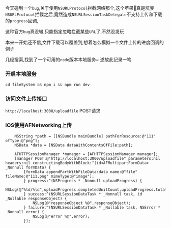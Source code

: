 今天碰到一个`bug`,关于使用`NSURLProtocol`拦截网络那个,这个苹果真是坑爹
`NSURLProtocol`拦截之后,竟然造成`NSURLSessionTaskDelegate`不支持上传和下载的`progress`回调,

这种官方`bug`真没辙,只能指定忽略拦截某些`URL`了,不然没发玩

本来一开始还不信,文件下载可以覆盖到,想着怎么模拟一个文件上传的进度回调的例子

几经搜索,找到了一个可用的`node`版本本地服务~ 遂放此记录一笔 



###  开启本地服务

```js
cd fileSystem && npm i && npm run dev
```

### 访问文件上传接口

`http://localhost:3000/uploadfile`   POST请求 

###  iOS使用AFNetworking上传

```objc
    NSString *path = [[NSBundle mainBundle] pathForResource:@"111" ofType:@"png"];
    NSData *data = [NSData dataWithContentsOfFile:path];

    AFHTTPSessionManager *manager = [AFHTTPSessionManager manager];
    [manager POST:@"http://localhost:3000/uploadfile" parameters:nil headers:nil constructingBodyWithBlock:^(id<AFMultipartFormData>  _Nonnull formData) {
        [formData appendPartWithFileData:data name:@"file" fileName:@"111.png" mimeType:@"image"];
        } progress:^(NSProgress * _Nonnull uploadProgress) {
            NSLog(@"%ld/%ld",uploadProgress.completedUnitCount,uploadProgress.totalUnitCount);
        } success:^(NSURLSessionDataTask * _Nonnull task, id  _Nullable responseObject) {
            NSLog(@"responseObject %@",responseObject);
        } failure:^(NSURLSessionDataTask * _Nullable task, NSError * _Nonnull error) {
            NSLog(@"error %@",error);
        }];
```